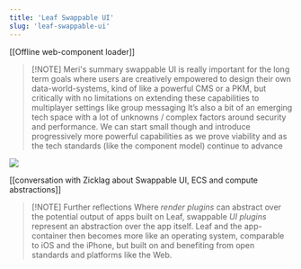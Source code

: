 ```yaml
---
title: 'Leaf Swappable UI'
slug: 'leaf-swappable-ui'
---
```


[[Offline web-component loader]]


> [!NOTE] Meri's summary
> swappable UI is really important for the long term goals where users are creatively empowered to design their own data-world-systems, kind of like a powerful CMS or a PKM, but critically with no limitations on extending these capabilities to multiplayer settings like group messaging
> It’s also a bit of an emerging tech space with a lot of unknowns / complex factors around security and performance. We can start small though and introduce progressively more powerful capabilities as we prove viability and as the tech standards (like the component model) continue to advance


![](https://static.meri.garden/7aad96f56e158610a60a910ab193aaf3.jpg)


[[conversation with Zicklag about Swappable UI, ECS and compute abstractions]]


> [!NOTE] Further reflections
> Where *render plugins* can abstract over the potential output of apps built on Leaf, swappable *UI plugins* represent an abstraction over the app itself. Leaf and the app-container then becomes more like an operating system, comparable to iOS and the iPhone, but built on and benefiting from open standards and platforms like the Web.